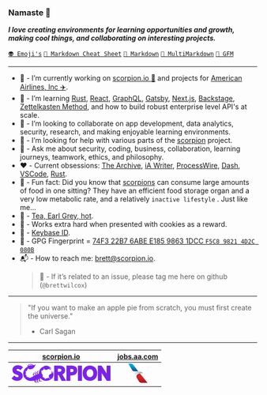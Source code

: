 ### Namaste 🖖

**_I love creating environments for learning opportunities and growth, making cool things, and collaborating on interesting projects._**

[`👽 Emoji's`](docs/EMOJI.md) [`📝 Markdown Cheat Sheet`](docs/CHEAT_SHEET.md) [`📙 Markdown`](docs/MARKDOWN.md) [`📗 MultiMarkdown`](docs/MULTIMARKDOWN.md) [`📕 GFM`](docs/GFM.md)

---

- 🔭 - I’m currently working on [scorpion.io 🦂](https://scorpion.io) and projects for [American Airlines, Inc ✈️](https://jobs.aa.com).
- 🌱 - I’m learning [Rust](https://www.rust-lang.org), [React](https://reactjs.org), [GraphQL](https://graphql.org), [Gatsby](https://www.gatsbyjs.com), [Next.js](https://nextjs.org), [Backstage](https://backstage.io), [Zettelkasten Method](https://zettelkasten.de), and how to build robust enterprise level API's at scale.
- 👯 - I’m looking to collaborate on app development, data analytics, security, research, and making enjoyable learning environments.
- 🤔 - I’m looking for help with various parts of the [scorpion](https://github.com/scorpion/scorpion/issues) project.
- 💬 - Ask me about security, coding, business, collaboration, learning journeys, teamwork, ethics, and philosophy.
- ❤️ - Current obsessions: [The Archive](https://zettelkasten.de/the-archive/), [iA Writer](https://ia.net/writer), [ProcessWire](https://processwire.com), [Dash](https://kapeli.com/dash), [VSCode](https://code.visualstudio.com), [Rust](https://www.rust-lang.org).
- 👀 - Fun fact: Did you know that [scorpions](https://en.wikipedia.org/wiki/Scorpion) can consume large amounts of food in one sitting? They have an efficient food storage organ and a very low metabolic rate, and a relatively `inactive lifestyle` . Just like me...
- 🍵 - [Tea, Earl Grey, hot](https://en.wikipedia.org/wiki/ISO_3103).
- 🍪 - Works extra hard when presented with cookies as a reward.
- 🔐 - [Keybase ID](https://keybase.io/brettwilcox).
- 🔑 - GPG Fingerprint = [74F3 22B7 6ABE E185 9863 1DCC `F5C8 9821 4D2C 080B`](https://raw.githubusercontent.com/brettwilcox/brettwilcox/master/public_key.asc)
- 📬 - How to reach me: brett@scorpion.io.
  > 🙅 - If it’s related to an issue, please tag me here on github (`@brettwilcox`)

---

> "If you want to make an apple pie from scratch, you must first create the universe."
>
> - Carl Sagan

---

|                                         [scorpion.io](https://scorpion.io)                                         |                                        [jobs.aa.com](https://jobs.aa.com)                                         |
| :----------------------------------------------------------------------------------------------------------------: | :---------------------------------------------------------------------------------------------------------------: |
| [![scorpion.io](https://raw.githubusercontent.com/brettwilcox/brettwilcox/master/docs/images/scorpion.png)][link1] | [![jobs.aa.com](https://raw.githubusercontent.com/brettwilcox/brettwilcox/master/docs/images/aa_logo.png)][link2] |

[link1]: https://github.com/scorpion
[link2]: https://github.com/AmericanAirlines

<!--
**brettwilcox/brettwilcox** is a ✨ _special_ ✨ repository because its `README.md` (this file) appears on your GitHub profile.

Here are some ideas to get you started:

* 🔭 I’m currently working on ...
* 🌱 I’m currently learning ...
* 👯 I’m looking to collaborate on ...
* 🤔 I’m looking for help with ...
* 💬 Ask me about ...
* 📫 How to reach me: ...
* 😄 Pronouns: ...
* ⚡ Fun fact: ...

-->
